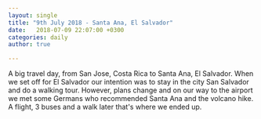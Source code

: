 ```yaml
---
layout: single
title: "9th July 2018 - Santa Ana, El Salvador"
date:   2018-07-09 22:07:00 +0300
categories: daily
author: true

---
```


A big travel day, from San Jose, Costa Rica to Santa Ana, El Salvador. When we set off for El Salvador our intention was to stay in the city San Salvador and do a walking tour. However, plans change and on our way to the airport we met some Germans who recommended Santa Ana and the volcano hike. A flight, 3 buses and a walk later that's where we ended up. 
